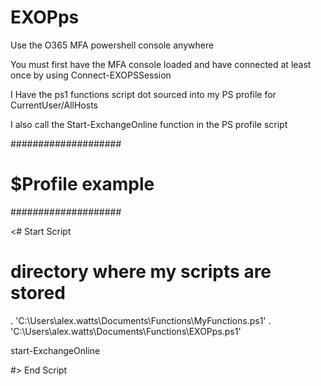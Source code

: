 # EXOPps
Use the O365 MFA powershell console anywhere


You must first have the MFA console loaded and have connected at least once by using Connect-EXOPSSession

I Have the ps1 functions script dot sourced into my PS profile for CurrentUser/AllHosts

I also call the Start-ExchangeOnline function in the PS profile script

####################
# $Profile example #
####################


<# Start Script

# directory where my scripts are stored
. 'C:\Users\alex.watts\Documents\Functions\MyFunctions.ps1'
. 'C:\Users\alex.watts\Documents\Functions\EXOPps.ps1'

start-ExchangeOnline

#> End Script